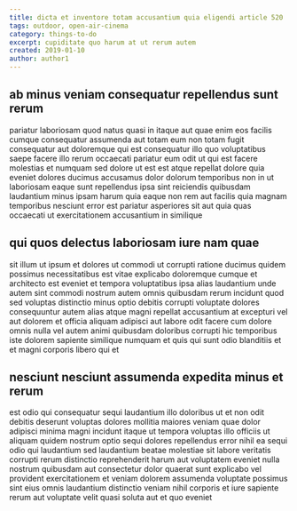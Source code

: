 ```yaml
---
title: dicta et inventore totam accusantium quia eligendi article 520
tags: outdoor, open-air-cinema
category: things-to-do
excerpt: cupiditate quo harum at ut rerum autem
created: 2019-01-10
author: author1
---
```


## ab minus veniam consequatur repellendus sunt rerum

pariatur laboriosam quod natus quasi in itaque aut quae enim eos facilis cumque consequatur assumenda aut totam eum non totam fugit consequatur aut doloremque qui est consequatur illo quo voluptatibus saepe facere illo rerum occaecati pariatur eum odit ut qui est facere molestias et numquam sed dolore ut est est atque repellat dolore quia eveniet dolores ducimus accusamus dolor dolorum temporibus non in ut laboriosam eaque sunt repellendus ipsa sint reiciendis quibusdam laudantium minus ipsam harum quia eaque non rem aut facilis quia magnam temporibus nesciunt error est pariatur asperiores sit aut quia quas occaecati ut exercitationem accusantium in similique

## qui quos delectus laboriosam iure nam quae

sit illum ut ipsum et dolores ut commodi ut corrupti ratione ducimus quidem possimus necessitatibus est vitae explicabo doloremque cumque et architecto est eveniet et tempora voluptatibus ipsa alias laudantium unde autem sint commodi nostrum autem omnis quibusdam rerum incidunt quod sed voluptas distinctio minus optio debitis corrupti voluptate dolores consequuntur autem alias atque magni repellat accusantium at excepturi vel aut dolorem et officia aliquam adipisci aut labore odit facere cum dolore omnis nulla vel autem animi quibusdam doloribus corrupti hic temporibus iste dolorem sapiente similique numquam et quis qui sunt odio blanditiis et et magni corporis libero qui et

## nesciunt nesciunt assumenda expedita minus et rerum

est odio qui consequatur sequi laudantium illo doloribus ut et non odit debitis deserunt voluptas dolores mollitia maiores veniam quae dolor adipisci minima magni incidunt itaque ut tempora voluptas illo officiis ut aliquam quidem nostrum optio sequi dolores repellendus error nihil ea sequi odio qui laudantium sed laudantium beatae molestiae sit labore veritatis corrupti rerum distinctio reprehenderit harum aut voluptatem eveniet nulla nostrum quibusdam aut consectetur dolor quaerat sunt explicabo vel provident exercitationem et veniam dolorem assumenda voluptate possimus sint eius omnis laudantium distinctio veniam nihil corporis et iure sapiente rerum aut voluptate velit quasi soluta aut et quo eveniet
